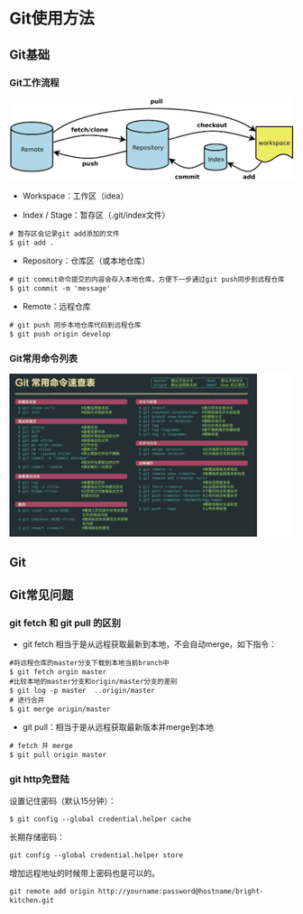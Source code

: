 # Git使用方法

## Git基础
### Git工作流程

![](./git工作流程.png)

* Workspace：工作区（idea）

* Index / Stage：暂存区（.git/index文件）
``` shell
# 暂存区会记录git add添加的文件
$ git add . 
```
* Repository：仓库区（或本地仓库）
``` shell
# git commit命令提交的内容会存入本地仓库，方便下一步通过git push同步到远程仓库
$ git commit -m 'message'
```
* Remote：远程仓库
``` shell
# git push 同步本地仓库代码到远程仓库
$ git push origin develop
```

### Git常用命令列表

![](.\git命令.png)




## Git


## Git常见问题
### git fetch 和 git pull 的区别

* git fetch 相当于是从远程获取最新到本地，不会自动merge，如下指令：
``` shell
#将远程仓库的master分支下载到本地当前branch中
$ git fetch orgin master 
#比较本地的master分支和origin/master分支的差别
$ git log -p master  ..origin/master 
# 进行合并
$ git merge origin/master 
```
* git pull：相当于是从远程获取最新版本并merge到本地
``` shell
# fetch 并 merge
$ git pull origin master
```
### git http免登陆
设置记住密码（默认15分钟）：
``` shell
$ git config --global credential.helper cache
```
长期存储密码：
``` shell
git config --global credential.helper store
```
增加远程地址的时候带上密码也是可以的。
``` shell
git remote add origin http://yourname:password@hostname/bright-kitchen.git
```